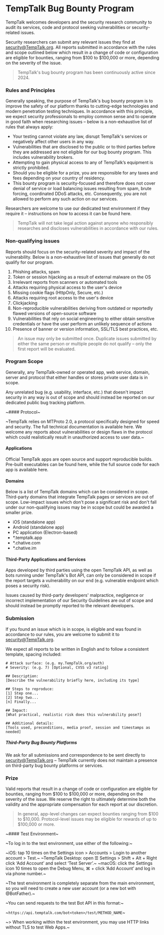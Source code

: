 # TempTalk Bug Bounty Program

TempTalk welcomes developers and the security research community to audit its services, code and protocol seeking vulnerabilities or security-related issues.

Security researchers can submit any relevant issues they find at security@TempTalk.org. All reports submitted in accordance with the rules and scope outlined below which result in a change of code or configuration are eligible for bounties, ranging from $100 to $100,000 or more, depending on the severity of the issue.

> TempTalk's bug bounty program has been continuously active since 2024.

### Rules and Principles

Generally speaking, the purpose of TempTalk's bug bounty program is to improve the safety of our platform thanks to cutting-edge technologies and modern penetration testing techniques. In accordance with this principle, we expect security professionals to employ common sense and to operate in good faith when researching issues – below is a non-exhaustive list of rules that always apply:

- Your testing cannot violate any law, disrupt TempTalk's services or negatively affect other users in any way.
- Vulnerabilities that are disclosed to the public or to third parties before they are addressed are not eligible for our bug bounty program. This includes vulnerability brokers.
- Attempting to gain physical access to any of TempTalk’s equipment is strictly prohibited.
- Should you be eligible for a prize, you are responsible for any taxes and fees depending on your country of residency.
- This bounty program is security-focused and therefore does not cover denial of service or load balancing issues resulting from spam, brute forcing, coordinated DDoS attacks, etc. Consequently, you are not allowed to perform any such action on our services.

Researchers are welcome to use our dedicated test environment if they require it – instructions on how to access it can be found here.

> TempTalk will not take legal action against anyone who responsibly researches and discloses vulnerabilities in accordance with our rules.

### Non-qualifying issues

Reports should focus on the security-related severity and impact of the vulnerability. Below is a non-exhaustive list of issues that generally do not qualify for our program.

1. Phishing attacks, spam
2. Token or session hijacking as a result of external malware on the OS
3. Irrelevant reports from scanners or automated tools
4. Attacks requiring physical access to the user's device
5. Missing cookie flags (HttpOnly, Secure, etc.)
6. Attacks requiring root access to the user's device
7. Clickjacking
8. Non-reproducible vulnerabilities deriving from outdated or reportedly flawed versions of open-source software
9. Vulnerabilities that rely on social engineering to either obtain sensitive credentials or have the user perform an unlikely sequence of actions
10. Presence of banner or version information, SSL/TLS best practices, etc.

> An issue may only be submitted once. Duplicate issues submitted by either the same person or multiple people do not qualify – only the first report will be evaluated.

### Program Scope

Generally, any TempTalk-owned or operated app, web service, domain, server and protocol that either handles or stores private user data is in scope.

Any unrelated bug (e.g. usability, interface, etc.) that doesn't impact security in any way is out of scope and should instead be reported on our dedicated public bug tracking platform.

~#### Protocol~

~TempTalk relies on MTProto 2.0, a protocol specifically designed for speed and security. The full technical documentation is available here. We welcome any reports about vulnerabilities or design flaws in the protocol which could realistically result in unauthorized access to user data.~

#### Applications

Official TempTalk apps are open source and support reproducible builds. Pre-built executables can be found here, while the full source code for each app is available here.

#### Domains

Below is a list of TempTalk domains which can be considered in scope. Third-party domains that integrate TempTalk pages or services are out of scope. Low-impact issues which don't pose a significant risk and don't fall under our non-qualifying issues may be in scope but could be awarded a smaller prize.

- iOS (standalone app)
- Android (standalone app)
- PC application (Electron-based)
- *.temptalk.app
- *.chative.com
- *.chative.im

#### Third-Party Applications and Services

Apps developed by third parties using the open TempTalk API, as well as bots running under TempTalk's Bot API, can only be considered in scope if the report targets a vulnerability on our end (e.g. vulnerable endpoint which poses a security risk).

Issues caused by third-party developers' malpractice, negligence or incorrect implementation of our Security Guidelines are out of scope and should instead be promptly reported to the relevant developers.

### Submission

If you found an issue which is in scope, is eligible and was found in accordance to our rules, you are welcome to submit it to security@TempTalk.org.

We expect all reports to be written in English and to follow a consistent template, spacing included:

```
# Attack surface: (e.g. my.TempTalk.org/auth)
# Severity: (e.g. 7) [Optional, CVSS v3 rating]

## Description: 
[Describe the vulnerability briefly here, including its type]

## Steps to reproduce:
[1] Step one...
[2] Step two...
[n] Finally...

## Impact:
[What practical, realistic risk does this vulnerability pose?]

## Additional details:
[Tools used, preconditions, media proof, session and timestamps as needed]
```

##### Third-Party Bug Bounty Platforms

We ask for all submissions and correspondence to be sent directly to security@TempTalk.org – TempTalk currently does not maintain a presence on third-party bug bounty platforms or services.

### Prize

Valid reports that result in a change of code or configuration are eligible for bounties, ranging from $100 to $100,000 or more, depending on the severity of the issue. We reserve the right to ultimately determine both the validity and the appropriate compensation for each report at our discretion.

> In general, app-level changes can expect bounties ranging from $100 to $10,000. Protocol-level issues may be eligible for rewards of up to $100,000 or more.

~#### Test Environment~

~To log in to the test environment, use either of the following:~

~iOS: tap 10 times on the Settings icon > Accounts > Login to another account > Test.~
~TempTalk Desktop: open ☰ Settings > Shift + Alt + Right click ‘Add Account’ and select ‘Test Server’.~
~macOS: click the Settings icon 10 times to open the Debug Menu, ⌘ + click ‘Add Account’ and log in via phone number.~

~The test environment is completely separate from the main environment, so you will need to create a new user account (or a new bot with @BotFather).~

~You can send requests to the test Bot API in this format:~

~`https://api.temptalk.com/bot<token>/test/METHOD_NAME`~

~> When working within the test environment, you may use HTTP links without TLS to test Web Apps.~

